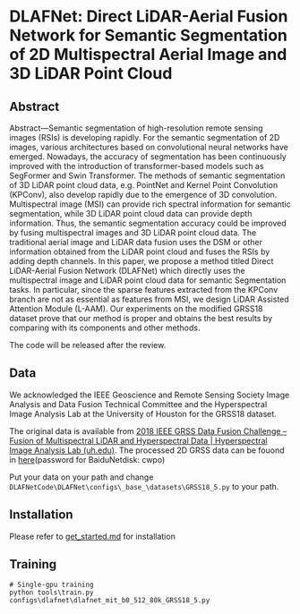 # DLAFNet: Direct LiDAR-Aerial Fusion Network for Semantic Segmentation of 2D Multispectral Aerial Image and 3D LiDAR Point Cloud

## Abstract
Abstract—Semantic segmentation of high-resolution remote sensing images (RSIs) is developing rapidly. For the semantic segmentation of 2D images, various architectures based on convolutional neural networks have emerged. Nowadays, the accuracy of segmentation has been continuously improved with the introduction of transformer-based models such as SegFormer and Swin Transformer. The methods of semantic segmentation of 3D LiDAR point cloud data, e.g. PointNet and Kernel Point Convolution (KPConv), also develop rapidly due to the emergence of 3D convolution. Multispectral image (MSI) can provide rich spectral information for semantic segmentation, while 3D LiDAR point cloud data can provide depth information. Thus, the semantic segmentation accuracy could be improved by fusing multispectral images and 3D LiDAR point cloud data. The traditional aerial image and LiDAR data fusion uses the DSM or other information obtained from the LiDAR point cloud and fuses the RSIs by adding depth channels. In this paper, we propose a method titled Direct LiDAR-Aerial Fusion Network (DLAFNet) which directly uses the multispectral image and LiDAR point cloud data for semantic Segmentation tasks. In particular, since the sparse features extracted from the KPConv branch are not as essential as features from MSI, we design LiDAR Assisted Attention Module (L-AAM). Our experiments on the modified GRSS18 dataset prove that our method is proper and obtains the best results by comparing with its components and other methods.

The code will be released after the review.

## Data

We acknowledged the IEEE Geoscience and Remote Sensing Society Image Analysis and Data Fusion Technical Committee and the Hyperspectral Image Analysis Lab at the University of Houston for the GRSS18 dataset. 

The original data is available from [2018 IEEE GRSS Data Fusion Challenge – Fusion of Multispectral LiDAR and Hyperspectral Data | Hyperspectral Image Analysis Lab (uh.edu)](https://hyperspectral.ee.uh.edu/?page_id=1075). The processed 2D GRSS data can be fouond in [here](https://pan.baidu.com/s/1scYaRvgtW1fGXzZaG2aGyg?pwd=cwpo )(password for BaiduNetdisk: cwpo)

Put your data on your path and change `DLAFNetCode\DLAFNet\configs\_base_\datasets\GRSS18_5.py` to your path.



## Installation

Please refer to [get_started.md](docs/get_started.md) for installation



## Training

```shell
# Single-gpu training
python tools\train.py configs\dlafnet\dlafnet_mit_b0_512_80k_GRSS18_5.py
```

